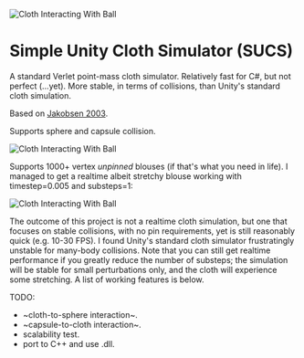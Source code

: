 ![Cloth Interacting With Ball](https://github.com/levifussell/SimpleUnityClothSimulator/blob/master/Images/ClothToSphere.png)

# Simple Unity Cloth Simulator (SUCS)
A standard Verlet point-mass cloth simulator. Relatively fast for C#, but not perfect (...yet). More stable, in terms of collisions, than Unity's standard cloth simulation.

Based on [Jakobsen 2003](https://web.mat.upc.edu/toni.susin/files/AdvancedCharacterPhysics.pdf).

Supports sphere and capsule collision.

![Cloth Interacting With Ball](https://github.com/levifussell/SimpleUnityClothSimulator/blob/master/Images/ClothToCapsule.png)

Supports 1000+ vertex _unpinned_ blouses (if that's what you need in life). I managed to get a realtime albeit stretchy blouse working with timestep=0.005 and substeps=1:

![Cloth Interacting With Ball](https://github.com/levifussell/SimpleUnityClothSimulator/blob/master/Images/ClothBlouse.png)

The outcome of this project is not a realtime cloth simulation, but one that focuses on stable collisions, with no pin requirements, yet is still reasonably quick (e.g. 10-30 FPS). I found Unity's standard cloth simulator frustratingly unstable for many-body collisions. Note that you can still get realtime performance if you greatly reduce the number of substeps; the simulation will be stable for small perturbations only, and the cloth will experience some stretching. A list of working features is below. 

TODO:
* ~cloth-to-sphere interaction~.
* ~capsule-to-cloth interaction~.
* scalability test.
* port to C++ and use .dll.
